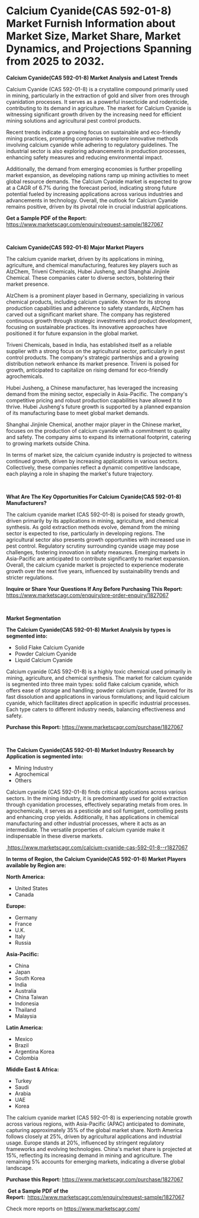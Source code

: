 <p><h1>Calcium Cyanide(CAS 592-01-8) Market Furnish Information about Market Size, Market Share, Market Dynamics, and Projections Spanning from 2025 to 2032.</h1></p><p><strong>Calcium Cyanide(CAS 592-01-8) Market Analysis and Latest Trends</strong></p>
<p><p>Calcium Cyanide (CAS 592-01-8) is a crystalline compound primarily used in mining, particularly in the extraction of gold and silver from ores through cyanidation processes. It serves as a powerful insecticide and rodenticide, contributing to its demand in agriculture. The market for Calcium Cyanide is witnessing significant growth driven by the increasing need for efficient mining solutions and agricultural pest control products. </p><p>Recent trends indicate a growing focus on sustainable and eco-friendly mining practices, prompting companies to explore innovative methods involving calcium cyanide while adhering to regulatory guidelines. The industrial sector is also exploring advancements in production processes, enhancing safety measures and reducing environmental impact. </p><p>Additionally, the demand from emerging economies is further propelling market expansion, as developing nations ramp up mining activities to meet global resource demands. The Calcium Cyanide market is expected to grow at a CAGR of 6.7% during the forecast period, indicating strong future potential fueled by increasing applications across various industries and advancements in technology. Overall, the outlook for Calcium Cyanide remains positive, driven by its pivotal role in crucial industrial applications.</p></p>
<p><strong>Get a Sample PDF of the Report:&nbsp;</strong> <a href="https://www.marketscagr.com/enquiry/request-sample/1827067?utm_campaign=2236&utm_medium=2&utm_source=Github&utm_content=ia&utm_term=03022025&utm_id=calcium-cyanidecas-592-01-8">https://www.marketscagr.com/enquiry/request-sample/1827067</a></p>
<p>&nbsp;</p>
<p><strong>Calcium Cyanide(CAS 592-01-8) Major Market Players</strong></p>
<p><p>The calcium cyanide market, driven by its applications in mining, agriculture, and chemical manufacturing, features key players such as AlzChem, Triveni Chemicals, Hubei Jusheng, and Shanghai Jinjinle Chemical. These companies cater to diverse sectors, bolstering their market presence.</p><p>AlzChem is a prominent player based in Germany, specializing in various chemical products, including calcium cyanide. Known for its strong production capabilities and adherence to safety standards, AlzChem has carved out a significant market share. The company has registered continuous growth through strategic investments and product development, focusing on sustainable practices. Its innovative approaches have positioned it for future expansion in the global market.</p><p>Triveni Chemicals, based in India, has established itself as a reliable supplier with a strong focus on the agricultural sector, particularly in pest control products. The company's strategic partnerships and a growing distribution network enhance its market presence. Triveni is poised for growth, anticipated to capitalize on rising demand for eco-friendly agrochemicals.</p><p>Hubei Jusheng, a Chinese manufacturer, has leveraged the increasing demand from the mining sector, especially in Asia-Pacific. The company's competitive pricing and robust production capabilities have allowed it to thrive. Hubei Jusheng's future growth is supported by a planned expansion of its manufacturing base to meet global market demands.</p><p>Shanghai Jinjinle Chemical, another major player in the Chinese market, focuses on the production of calcium cyanide with a commitment to quality and safety. The company aims to expand its international footprint, catering to growing markets outside China.</p><p>In terms of market size, the calcium cyanide industry is projected to witness continued growth, driven by increasing applications in various sectors. Collectively, these companies reflect a dynamic competitive landscape, each playing a role in shaping the market's future trajectory.</p></p>
<p>&nbsp;</p>
<p><strong>What Are The Key Opportunities For Calcium Cyanide(CAS 592-01-8) Manufacturers?</strong></p>
<p><p>The calcium cyanide market (CAS 592-01-8) is poised for steady growth, driven primarily by its applications in mining, agriculture, and chemical synthesis. As gold extraction methods evolve, demand from the mining sector is expected to rise, particularly in developing regions. The agricultural sector also presents growth opportunities with increased use in pest control. Regulatory scrutiny surrounding cyanide usage may pose challenges, fostering innovation in safety measures. Emerging markets in Asia-Pacific are anticipated to contribute significantly to market expansion. Overall, the calcium cyanide market is projected to experience moderate growth over the next five years, influenced by sustainability trends and stricter regulations.</p></p>
<p><strong>Inquire or Share Your Questions If Any Before Purchasing This Report:</strong> <a href="https://www.marketscagr.com/enquiry/pre-order-enquiry/1827067?utm_campaign=2236&utm_medium=2&utm_source=Github&utm_content=ia&utm_term=03022025&utm_id=calcium-cyanidecas-592-01-8">https://www.marketscagr.com/enquiry/pre-order-enquiry/1827067</a></p>
<p>&nbsp;</p>
<p><strong>Market Segmentation</strong></p>
<p><strong>The Calcium Cyanide(CAS 592-01-8) Market Analysis by types is segmented into:</strong></p>
<p><ul><li>Solid Flake Calcium Cyanide</li><li>Powder Calcium Cyanide</li><li>Liquid Calcium Cyanide</li></ul></p>
<p><p>Calcium cyanide (CAS 592-01-8) is a highly toxic chemical used primarily in mining, agriculture, and chemical synthesis. The market for calcium cyanide is segmented into three main types: solid flake calcium cyanide, which offers ease of storage and handling; powder calcium cyanide, favored for its fast dissolution and applications in various formulations; and liquid calcium cyanide, which facilitates direct application in specific industrial processes. Each type caters to different industry needs, balancing effectiveness and safety.</p></p>
<p><strong>Purchase this Report:&nbsp;</strong><a href="https://www.marketscagr.com/purchase/1827067?utm_campaign=2236&utm_medium=2&utm_source=Github&utm_content=ia&utm_term=03022025&utm_id=calcium-cyanidecas-592-01-8">https://www.marketscagr.com/purchase/1827067</a></p>
<p>&nbsp;</p>
<p><strong>The Calcium Cyanide(CAS 592-01-8) Market Industry Research by Application is segmented into:</strong></p>
<p><ul><li>Mining Industry</li><li>Agrochemical</li><li>Others</li></ul></p>
<p><p>Calcium cyanide (CAS 592-01-8) finds critical applications across various sectors. In the mining industry, it is predominantly used for gold extraction through cyanidation processes, effectively separating metals from ores. In agrochemicals, it serves as a pesticide and soil fumigant, controlling pests and enhancing crop yields. Additionally, it has applications in chemical manufacturing and other industrial processes, where it acts as an intermediate. The versatile properties of calcium cyanide make it indispensable in these diverse markets.</p></p>
<p><a href="https://www.marketscagr.com/calcium-cyanide-cas-592-01-8--r1827067?utm_campaign=2236&utm_medium=2&utm_source=Github&utm_content=ia&utm_term=03022025&utm_id=calcium-cyanidecas-592-01-8">&nbsp;https://www.marketscagr.com/calcium-cyanide-cas-592-01-8--r1827067</a></p>
<p><strong>In terms of Region, the Calcium Cyanide(CAS 592-01-8) Market Players available by Region are:</strong></p>
<p>
    <p> <strong> North America: </strong>
        <ul>
            <li>United States</li>
            <li>Canada</li>
        </ul>
        </p> 
    <p> <strong> Europe: </strong>
        <ul>
            <li>Germany</li>
            <li>France</li>
            <li>U.K.</li>
            <li>Italy</li>
            <li>Russia</li>
        </ul>
        </p> 
    <p> <strong> Asia-Pacific: </strong>
        <ul>
            <li>China</li>
            <li>Japan</li>
            <li>South Korea</li>
            <li>India</li>
            <li>Australia</li>
            <li>China Taiwan</li>
            <li>Indonesia</li>
            <li>Thailand</li>
            <li>Malaysia</li>
        </ul>
        </p> 
    <p> <strong> Latin America: </strong>
        <ul>
            <li>Mexico</li>
            <li>Brazil</li>
            <li>Argentina Korea</li>
            <li>Colombia</li>
        </ul>
        </p> 
    <p> <strong> Middle East & Africa: </strong>
        <ul>
            <li>Turkey</li>
            <li>Saudi</li>
            <li>Arabia</li>
            <li>UAE</li>
            <li>Korea</li>
        </ul>
    </p>
    </p>
<p><p>The calcium cyanide market (CAS 592-01-8) is experiencing notable growth across various regions, with Asia-Pacific (APAC) anticipated to dominate, capturing approximately 35% of the global market share. North America follows closely at 25%, driven by agricultural applications and industrial usage. Europe stands at 20%, influenced by stringent regulatory frameworks and evolving technologies. China's market share is projected at 15%, reflecting its increasing demand in mining and agriculture. The remaining 5% accounts for emerging markets, indicating a diverse global landscape.</p></p>
<p><strong>Purchase this Report: </strong><a href="https://www.marketscagr.com/purchase/1827067?utm_campaign=2236&utm_medium=2&utm_source=Github&utm_content=ia&utm_term=03022025&utm_id=calcium-cyanidecas-592-01-8">https://www.marketscagr.com/purchase/1827067</a></p>
<p>&nbsp;<strong>Get a Sample PDF of the Report:&nbsp;&nbsp;</strong><a href="https://www.marketscagr.com/enquiry/request-sample/1827067?utm_campaign=2236&utm_medium=2&utm_source=Github&utm_content=ia&utm_term=03022025&utm_id=calcium-cyanidecas-592-01-8">https://www.marketscagr.com/enquiry/request-sample/1827067</a></p>
<p><strong></strong></p>
<p>Check more reports on <a href="https://www.marketscagr.com/?utm_campaign=2236&utm_medium=2&utm_source=Github&utm_content=ia&utm_term=03022025&utm_id=calcium-cyanidecas-592-01-8">https://www.marketscagr.com/</a></p>
